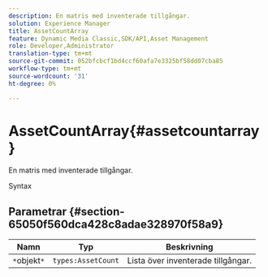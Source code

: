 ```yaml
---
description: En matris med inventerade tillgångar.
solution: Experience Manager
title: AssetCountArray
feature: Dynamic Media Classic,SDK/API,Asset Management
role: Developer,Administrator
translation-type: tm+mt
source-git-commit: 052bfcbcf1bd4ccf60afa7e3325bf58dd07cba85
workflow-type: tm+mt
source-wordcount: '31'
ht-degree: 0%

---
```



# AssetCountArray{#assetcountarray}

En matris med inventerade tillgångar.

Syntax

## Parametrar {#section-65050f560dca428c8adae328970f58a9}

| Namn | Typ | Beskrivning |
|---|---|---|
| `*`objekt`*` | `types:AssetCount` | Lista över inventerade tillgångar. |

